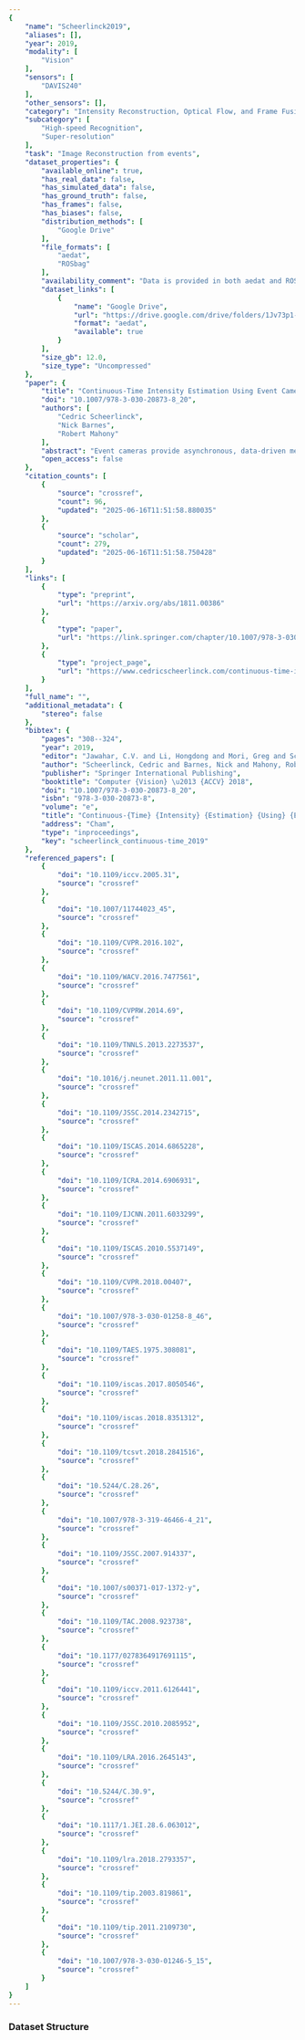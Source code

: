 ```yaml
---
{
    "name": "Scheerlinck2019",
    "aliases": [],
    "year": 2019,
    "modality": [
        "Vision"
    ],
    "sensors": [
        "DAVIS240"
    ],
    "other_sensors": [],
    "category": "Intensity Reconstruction, Optical Flow, and Frame Fusion",
    "subcategory": [
        "High-speed Recognition",
        "Super-resolution"
    ],
    "task": "Image Reconstruction from events",
    "dataset_properties": {
        "available_online": true,
        "has_real_data": false,
        "has_simulated_data": false,
        "has_ground_truth": false,
        "has_frames": false,
        "has_biases": false,
        "distribution_methods": [
            "Google Drive"
        ],
        "file_formats": [
            "aedat",
            "ROSbag"
        ],
        "availability_comment": "Data is provided in both aedat and ROSbags",
        "dataset_links": [
            {
                "name": "Google Drive",
                "url": "https://drive.google.com/drive/folders/1Jv73p1-Hi56HXyal4SHQbzs2zywISOvc",
                "format": "aedat",
                "available": true
            }
        ],
        "size_gb": 12.0,
        "size_type": "Uncompressed"
    },
    "paper": {
        "title": "Continuous-Time Intensity Estimation Using Event Cameras",
        "doi": "10.1007/978-3-030-20873-8_20",
        "authors": [
            "Cedric Scheerlinck",
            "Nick Barnes",
            "Robert Mahony"
        ],
        "abstract": "Event cameras provide asynchronous, data-driven measurements of local temporal contrast over a large dynamic range with extremely high temporal resolution. Conventional cameras capture low-frequency reference intensity information. These two sensor modalities provide complementary information. We propose a computationally efficient, asynchronous filter that continuously fuses image frames and events into a single high-temporal-resolution, high-dynamic-range image state. In absence of conventional image frames, the filter can be run on events only. We present experimental results on high-speed, high-dynamic-range sequences, as well as on new ground truth datasets we generate to demonstrate the proposed algorithm outperforms existing state-of-the-art methods.",
        "open_access": false
    },
    "citation_counts": [
        {
            "source": "crossref",
            "count": 96,
            "updated": "2025-06-16T11:51:58.880035"
        },
        {
            "source": "scholar",
            "count": 279,
            "updated": "2025-06-16T11:51:58.750428"
        }
    ],
    "links": [
        {
            "type": "preprint",
            "url": "https://arxiv.org/abs/1811.00386"
        },
        {
            "type": "paper",
            "url": "https://link.springer.com/chapter/10.1007/978-3-030-20873-8_20"
        },
        {
            "type": "project_page",
            "url": "https://www.cedricscheerlinck.com/continuous-time-intensity-estimation"
        }
    ],
    "full_name": "",
    "additional_metadata": {
        "stereo": false
    },
    "bibtex": {
        "pages": "308--324",
        "year": 2019,
        "editor": "Jawahar, C.V. and Li, Hongdong and Mori, Greg and Schindler, Konrad",
        "author": "Scheerlinck, Cedric and Barnes, Nick and Mahony, Robert",
        "publisher": "Springer International Publishing",
        "booktitle": "Computer {Vision} \u2013 {ACCV} 2018",
        "doi": "10.1007/978-3-030-20873-8_20",
        "isbn": "978-3-030-20873-8",
        "volume": "e",
        "title": "Continuous-{Time} {Intensity} {Estimation} {Using} {Event} {Cameras}",
        "address": "Cham",
        "type": "inproceedings",
        "key": "scheerlinck_continuous-time_2019"
    },
    "referenced_papers": [
        {
            "doi": "10.1109/iccv.2005.31",
            "source": "crossref"
        },
        {
            "doi": "10.1007/11744023_45",
            "source": "crossref"
        },
        {
            "doi": "10.1109/CVPR.2016.102",
            "source": "crossref"
        },
        {
            "doi": "10.1109/WACV.2016.7477561",
            "source": "crossref"
        },
        {
            "doi": "10.1109/CVPRW.2014.69",
            "source": "crossref"
        },
        {
            "doi": "10.1109/TNNLS.2013.2273537",
            "source": "crossref"
        },
        {
            "doi": "10.1016/j.neunet.2011.11.001",
            "source": "crossref"
        },
        {
            "doi": "10.1109/JSSC.2014.2342715",
            "source": "crossref"
        },
        {
            "doi": "10.1109/ISCAS.2014.6865228",
            "source": "crossref"
        },
        {
            "doi": "10.1109/ICRA.2014.6906931",
            "source": "crossref"
        },
        {
            "doi": "10.1109/IJCNN.2011.6033299",
            "source": "crossref"
        },
        {
            "doi": "10.1109/ISCAS.2010.5537149",
            "source": "crossref"
        },
        {
            "doi": "10.1109/CVPR.2018.00407",
            "source": "crossref"
        },
        {
            "doi": "10.1007/978-3-030-01258-8_46",
            "source": "crossref"
        },
        {
            "doi": "10.1109/TAES.1975.308081",
            "source": "crossref"
        },
        {
            "doi": "10.1109/iscas.2017.8050546",
            "source": "crossref"
        },
        {
            "doi": "10.1109/iscas.2018.8351312",
            "source": "crossref"
        },
        {
            "doi": "10.1109/tcsvt.2018.2841516",
            "source": "crossref"
        },
        {
            "doi": "10.5244/C.28.26",
            "source": "crossref"
        },
        {
            "doi": "10.1007/978-3-319-46466-4_21",
            "source": "crossref"
        },
        {
            "doi": "10.1109/JSSC.2007.914337",
            "source": "crossref"
        },
        {
            "doi": "10.1007/s00371-017-1372-y",
            "source": "crossref"
        },
        {
            "doi": "10.1109/TAC.2008.923738",
            "source": "crossref"
        },
        {
            "doi": "10.1177/0278364917691115",
            "source": "crossref"
        },
        {
            "doi": "10.1109/iccv.2011.6126441",
            "source": "crossref"
        },
        {
            "doi": "10.1109/JSSC.2010.2085952",
            "source": "crossref"
        },
        {
            "doi": "10.1109/LRA.2016.2645143",
            "source": "crossref"
        },
        {
            "doi": "10.5244/C.30.9",
            "source": "crossref"
        },
        {
            "doi": "10.1117/1.JEI.28.6.063012",
            "source": "crossref"
        },
        {
            "doi": "10.1109/lra.2018.2793357",
            "source": "crossref"
        },
        {
            "doi": "10.1109/tip.2003.819861",
            "source": "crossref"
        },
        {
            "doi": "10.1109/tip.2011.2109730",
            "source": "crossref"
        },
        {
            "doi": "10.1007/978-3-030-01246-5_15",
            "source": "crossref"
        }
    ]
}
---
```



### Dataset Structure